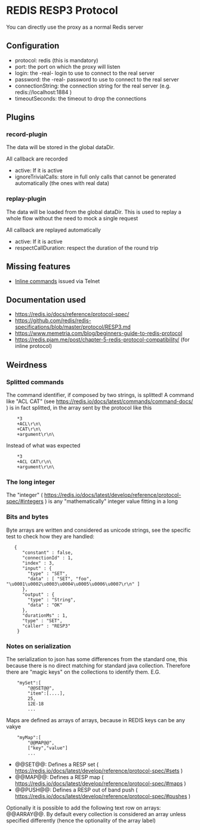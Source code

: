 # REDIS RESP3 Protocol

You can directly use the proxy as a normal Redis server

## Configuration

* protocol: redis (this is mandatory)
* port: the port on which the proxy will listen
* login: the -real- login to use to connect to the real server
* password: the -real- password to use to connect to the real server
* connectionString: the connection string for the real server (e.g. redis://localhost:1884 )
* timeoutSeconds: the timeout to drop the connections

## Plugins

### record-plugin

The data will be stored in the global dataDir.

All callback are recorded

* active: If it is active
* ignoreTrivialCalls: store in full only calls that cannot be generated automatically (the ones with real data)

### replay-plugin

The data will be loaded from the global dataDir. This is used to replay a whole flow
without the need to mock a single request

All callback are replayed automatically

* active: If it is active
* respectCallDuration: respect the duration of the round trip

## Missing features

* [Inline commands](https://redis.io/docs/latest/develop/reference/protocol-spec/#inline-commands) issued via Telnet

## Documentation used

* https://redis.io/docs/reference/protocol-spec/
* https://github.com/redis/redis-specifications/blob/master/protocol/RESP3.md
* https://www.memetria.com/blog/beginners-guide-to-redis-protocol
* https://redis.pjam.me/post/chapter-5-redis-protocol-compatibility/ (for inline protocol)

## Weirdness

### Splitted commands

The command identifier, if composed by two strings, is splitted! A command like
"ACL CAT" (see https://redis.io/docs/latest/commands/command-docs/ ) is in fact
splitted, in the array sent by the protocol like this

```
    *3
    +ACL\r\n\
    +CAT\r\n\
    +argument\r\n\
```

Instead of what was expected

```
    *3
    +ACL CAT\r\n\
    +argument\r\n\
```

### The long integer

The "integer" ( https://redis.io/docs/latest/develop/reference/protocol-spec/#integers ) is any "mathematically" integer
value fitting in a long

### Bits and bytes

Byte arrays are written and considered as unicode strings, see the specific test
to check how they are handled:

```
   {
      "constant" : false,
      "connectionId" : 1,
      "index" : 3,
      "input" : {
        "type" : "SET",
        "data" : [ "SET", "foo", "\u0001\u0002\u0003\u0004\u0005\u0006\u0007\r\n" ]
      },
      "output" : {
        "type" : "String",
        "data" : "OK"
      },
      "durationMs" : 1,
      "type" : "SET",
      "caller" : "RESP3"
    }
```

### Notes on serialization

The serialization to json has some differences from the standard one, this because
there is no direct matching for standard java collection. Therefore there are
"magic keys" on the collections to identify them. E.G.

```
    "mySet":[
        "@@SET@@",
        "item":[....],
        25,
        12E-18
        ...
```

Maps are defined as arrays of arrays, because in REDIS keys can be any vakye

```
    "myMap":[
        "@@MAP@@",
        ["key","value"]
        ...    
```

* @@SET@@: Defines a RESP set ( https://redis.io/docs/latest/develop/reference/protocol-spec/#sets )
* @@MAP@@: Defines a RESP map ( https://redis.io/docs/latest/develop/reference/protocol-spec/#maps )
* @@PUSH@@: Defines a RESP out of band push ( https://redis.io/docs/latest/develop/reference/protocol-spec/#pushes )

Optionally it is possible to add the following text row on arrays: @@ARRAY@@. By default
every collection is considered an array unless specified differently (hence the optionality
of the array label)